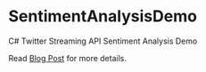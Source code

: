 # SentimentAnalysisDemo
C# Twitter Streaming API Sentiment Analysis Demo

Read [Blog Post](luisquintanilla.me/2018/01/18/real-time-sentiment-analysis-csharp/) for more details.

